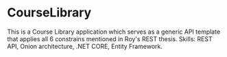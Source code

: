 # CourseLibrary
This is a Course Library application which serves as a generic API template that applies all 6 constrains mentioned in Roy's REST thesis.
Skills: REST API, Onion architecture, .NET CORE, Entity Framework.
